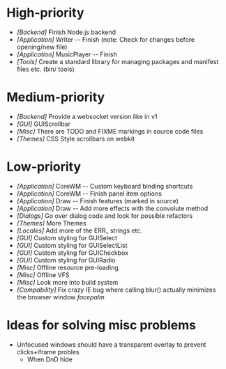 
# High-priority
* _[Backend]_ Finish Node.js backend
* _[Application]_ Writer -- Finish (note: Check for changes before opening/new file)
* _[Application]_ MusicPlayer -- Finish
* _[Tools]_ Create a standard library for managing packages and manifest files etc. (bin/ tools)

# Medium-priority
* _[Backend]_ Provide a websocket version like in v1
* _[GUI]_ GUIScrollbar
* _[Misc]_ There are TODO and FIXME markings in source code files
* _[Themes]_ CSS Style scrollbars on webkit

# Low-priority
* _[Application]_ CoreWM -- Custom keyboard binding shortcuts
* _[Application]_ CoreWM -- Finish panel item options
* _[Application]_ Draw -- Finish features (marked in source)
* _[Application]_ Draw -- Add more effects with the convolute method
* _[Dialogs]_ Go over dialog code and look for possible refactors
* _[Themes]_ More Themes
* _[Locales]_ Add more of the ERR_ strings etc.
* _[GUI]_ Custom styling for GUISelect
* _[GUI]_ Custom styling for GUISelectList
* _[GUI]_ Custom styling for GUICheckbox
* _[GUI]_ Custom styling for GUIRadio
* _[Misc]_ Offline resource pre-loading
* _[Misc]_ Offline VFS
* _[Misc]_ Look more into build system
* _[Compability]_ Fix crazy IE bug where calling blur() actually minimizes the browser window *facepalm*

# Ideas for solving misc problems
* Unfocused windows should have a transparent overlay to prevent clicks+iframe probles
  * When DnD hide
